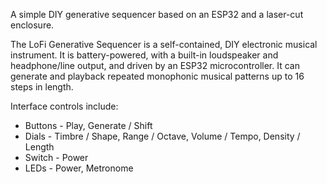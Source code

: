 A simple DIY generative sequencer based on an ESP32 and a laser-cut enclosure.

The LoFi Generative Sequencer is a self-contained, DIY electronic musical instrument. It is battery-powered, with a built-in loudspeaker and headphone/line output, and driven by an ESP32 microcontroller. It can generate and playback repeated monophonic musical patterns up to 16 steps in length.

Interface controls include:

+ Buttons - Play, Generate / Shift
+ Dials - Timbre / Shape, Range / Octave, Volume / Tempo, Density / Length
+ Switch - Power
+ LEDs - Power, Metronome

